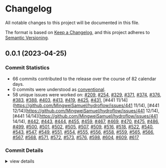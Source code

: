 # Changelog

All notable changes to this project will be documented in this file.

The format is based on [Keep a Changelog](https://keepachangelog.com/en/1.0.0/),
and this project adheres to [Semantic Versioning](https://semver.org/spec/v2.0.0.html).

## 0.0.1 (2023-04-25)

### Commit Statistics

<csr-read-only-do-not-edit/>

 - 66 commits contributed to the release over the course of 82 calendar days.
 - 0 commits were understood as [conventional](https://www.conventionalcommits.org).
 - 58 unique issues were worked on: [#209](https://github.com/MingweiSamuel/hydroflow/issues/209), [#254](https://github.com/MingweiSamuel/hydroflow/issues/254), [#329](https://github.com/MingweiSamuel/hydroflow/issues/329), [#371](https://github.com/MingweiSamuel/hydroflow/issues/371), [#374](https://github.com/MingweiSamuel/hydroflow/issues/374), [#376](https://github.com/MingweiSamuel/hydroflow/issues/376), [#383](https://github.com/MingweiSamuel/hydroflow/issues/383), [#388](https://github.com/MingweiSamuel/hydroflow/issues/388), [#403](https://github.com/MingweiSamuel/hydroflow/issues/403), [#413](https://github.com/MingweiSamuel/hydroflow/issues/413), [#419](https://github.com/MingweiSamuel/hydroflow/issues/419), [#425](https://github.com/MingweiSamuel/hydroflow/issues/425), [#431](https://github.com/MingweiSamuel/hydroflow/issues/431), [#441 11/14](https://github.com/MingweiSamuel/hydroflow/issues/441 11/14), [#441 12/14](https://github.com/MingweiSamuel/hydroflow/issues/441 12/14), [#441 14/14](https://github.com/MingweiSamuel/hydroflow/issues/441 14/14), [#442](https://github.com/MingweiSamuel/hydroflow/issues/442), [#443](https://github.com/MingweiSamuel/hydroflow/issues/443), [#444](https://github.com/MingweiSamuel/hydroflow/issues/444), [#455](https://github.com/MingweiSamuel/hydroflow/issues/455), [#459](https://github.com/MingweiSamuel/hydroflow/issues/459), [#467](https://github.com/MingweiSamuel/hydroflow/issues/467), [#469](https://github.com/MingweiSamuel/hydroflow/issues/469), [#470](https://github.com/MingweiSamuel/hydroflow/issues/470), [#475](https://github.com/MingweiSamuel/hydroflow/issues/475), [#486](https://github.com/MingweiSamuel/hydroflow/issues/486), [#499](https://github.com/MingweiSamuel/hydroflow/issues/499), [#500](https://github.com/MingweiSamuel/hydroflow/issues/500), [#501](https://github.com/MingweiSamuel/hydroflow/issues/501), [#502](https://github.com/MingweiSamuel/hydroflow/issues/502), [#505](https://github.com/MingweiSamuel/hydroflow/issues/505), [#507](https://github.com/MingweiSamuel/hydroflow/issues/507), [#509](https://github.com/MingweiSamuel/hydroflow/issues/509), [#516](https://github.com/MingweiSamuel/hydroflow/issues/516), [#518](https://github.com/MingweiSamuel/hydroflow/issues/518), [#522](https://github.com/MingweiSamuel/hydroflow/issues/522), [#540](https://github.com/MingweiSamuel/hydroflow/issues/540), [#543](https://github.com/MingweiSamuel/hydroflow/issues/543), [#547](https://github.com/MingweiSamuel/hydroflow/issues/547), [#549](https://github.com/MingweiSamuel/hydroflow/issues/549), [#551](https://github.com/MingweiSamuel/hydroflow/issues/551), [#554](https://github.com/MingweiSamuel/hydroflow/issues/554), [#555](https://github.com/MingweiSamuel/hydroflow/issues/555), [#556](https://github.com/MingweiSamuel/hydroflow/issues/556), [#558](https://github.com/MingweiSamuel/hydroflow/issues/558), [#559](https://github.com/MingweiSamuel/hydroflow/issues/559), [#565](https://github.com/MingweiSamuel/hydroflow/issues/565), [#566](https://github.com/MingweiSamuel/hydroflow/issues/566), [#567](https://github.com/MingweiSamuel/hydroflow/issues/567), [#568](https://github.com/MingweiSamuel/hydroflow/issues/568), [#571](https://github.com/MingweiSamuel/hydroflow/issues/571), [#572](https://github.com/MingweiSamuel/hydroflow/issues/572), [#573](https://github.com/MingweiSamuel/hydroflow/issues/573), [#576](https://github.com/MingweiSamuel/hydroflow/issues/576), [#598](https://github.com/MingweiSamuel/hydroflow/issues/598), [#604](https://github.com/MingweiSamuel/hydroflow/issues/604), [#609](https://github.com/MingweiSamuel/hydroflow/issues/609), [#617](https://github.com/MingweiSamuel/hydroflow/issues/617)

### Commit Details

<csr-read-only-do-not-edit/>

<details><summary>view details</summary>

 * **[#209](https://github.com/MingweiSamuel/hydroflow/issues/209)**
    - Add filtering expressions to Dedalus rules. #178 ([`7462cc3`](https://github.com/MingweiSamuel/hydroflow/commit/7462cc35e4953e7740a512285dc70ad8628eff6c))
 * **[#254](https://github.com/MingweiSamuel/hydroflow/issues/254)**
    - Dedalus support for count, sum, choose, and comments. ([`e28c8d6`](https://github.com/MingweiSamuel/hydroflow/commit/e28c8d694ced16212ece5bef0fe485853b210096))
 * **[#329](https://github.com/MingweiSamuel/hydroflow/issues/329)**
    - Get hydroflow to compile to WASM ([`24354d2`](https://github.com/MingweiSamuel/hydroflow/commit/24354d2e11c69e38e4e021aa4acf1525b376b2b1))
 * **[#371](https://github.com/MingweiSamuel/hydroflow/issues/371)**
    - Get Datalog compiler to build on WASM ([`bef2435`](https://github.com/MingweiSamuel/hydroflow/commit/bef24356a9696b494f89e014aec49063892b5b5e))
 * **[#374](https://github.com/MingweiSamuel/hydroflow/issues/374)**
    - Support Dedalus rules that send results to the next tick ([`5f58f31`](https://github.com/MingweiSamuel/hydroflow/commit/5f58f3168dbfe9d59e6b543407b6c0defd3a0b44))
 * **[#376](https://github.com/MingweiSamuel/hydroflow/issues/376)**
    - Joins in Dedalus should only have the 'tick lifetime ([`962d903`](https://github.com/MingweiSamuel/hydroflow/commit/962d9038490f32b1dccdd09066720c2d6ef86841))
 * **[#383](https://github.com/MingweiSamuel/hydroflow/issues/383)**
    - Allow alias name assignment without any arrow in surface syntax, closes #266 ([`9d17b4d`](https://github.com/MingweiSamuel/hydroflow/commit/9d17b4d5da37efcde633a87cf489541cb5371555))
 * **[#388](https://github.com/MingweiSamuel/hydroflow/issues/388)**
    - Add support for negated relations to Dedalus ([`dc870e8`](https://github.com/MingweiSamuel/hydroflow/commit/dc870e8c2775c352444d47ca063ff561fffda078))
 * **[#403](https://github.com/MingweiSamuel/hydroflow/issues/403)**
    - Implement simple aggregations for Dedalus ([`f80754e`](https://github.com/MingweiSamuel/hydroflow/commit/f80754e476d979e271ffa30cda1de7fc24c5ccde))
 * **[#413](https://github.com/MingweiSamuel/hydroflow/issues/413)**
    - Implement async rules in Dedalus by deferring to external sender ([`3d46bde`](https://github.com/MingweiSamuel/hydroflow/commit/3d46bde98d49f07cdff3ea81a7f4d23ffd41cc2e))
 * **[#419](https://github.com/MingweiSamuel/hydroflow/issues/419)**
    - Encapsulate `FlatGraph`, separate `FlatGraphBuilder` ([`fceaea5`](https://github.com/MingweiSamuel/hydroflow/commit/fceaea5659ac76c2275c1487582a17b646858602))
 * **[#425](https://github.com/MingweiSamuel/hydroflow/issues/425)**
    - Fix `FlatGraph::write_surface_syntax` ([`6f0c29a`](https://github.com/MingweiSamuel/hydroflow/commit/6f0c29abf38f4ed892308cc18d2edcd1b44596a6))
 * **[#431](https://github.com/MingweiSamuel/hydroflow/issues/431)**
    - Make `unique()` streaming and dedup Dedalus facts ([`68f9bde`](https://github.com/MingweiSamuel/hydroflow/commit/68f9bde464122c41fab3a75897137d46be3bee38))
 * **[#441 11/14](https://github.com/MingweiSamuel/hydroflow/issues/441 11/14)**
    - Remove `FlatGraph`, unify under `PartitionedGraph` ([`b640b53`](https://github.com/MingweiSamuel/hydroflow/commit/b640b532e34b29f44c768d523fbf780dba9785ff))
 * **[#441 12/14](https://github.com/MingweiSamuel/hydroflow/issues/441 12/14)**
    - Rename `PartitionedGraph` -> `HydroflowGraph` ([`f95b325`](https://github.com/MingweiSamuel/hydroflow/commit/f95b325dafcd5574050563f62a94d89a2fa811c8))
 * **[#441 14/14](https://github.com/MingweiSamuel/hydroflow/issues/441 14/14)**
    - Cleanup graph docs, organize method names ([`09d3b57`](https://github.com/MingweiSamuel/hydroflow/commit/09d3b57eb03f3920bd10f5c10277d3ef4f9cb0ec))
 * **[#442](https://github.com/MingweiSamuel/hydroflow/issues/442)**
    - Fixup! Require users to specify Hydroflow pipelines at the edges of a Dedalus program ([`83c888f`](https://github.com/MingweiSamuel/hydroflow/commit/83c888f20c59b47c4cb6fbc7bb8cd82ecb0f5c7c))
    - Require users to specify Hydroflow pipelines at the edges of a Dedalus program ([`b107c47`](https://github.com/MingweiSamuel/hydroflow/commit/b107c476a5a817516a5a756e4c6ca6084a78e251))
 * **[#443](https://github.com/MingweiSamuel/hydroflow/issues/443)**
    - Add `.async` Dedalus directive to specify pipeline for inter-Dedalus messaging ([`748242c`](https://github.com/MingweiSamuel/hydroflow/commit/748242c950edde42944c8b6ab9ebca3409406150))
 * **[#444](https://github.com/MingweiSamuel/hydroflow/issues/444)**
    - Add snapshot testing of graph visualizations (mermaid and dot) ([`58a2438`](https://github.com/MingweiSamuel/hydroflow/commit/58a24387c001cbda78ad87c7c2d0c2e2502b3099))
 * **[#455](https://github.com/MingweiSamuel/hydroflow/issues/455)**
    - Add `source_stream(...)` type guard ([`f09227b`](https://github.com/MingweiSamuel/hydroflow/commit/f09227b1890f3548122ec1c35e91fd7f573c8eda))
 * **[#459](https://github.com/MingweiSamuel/hydroflow/issues/459)**
    - Fix coloring (pull vs push) error in serdegraph, recompute colors rather than serializing ([`86d5623`](https://github.com/MingweiSamuel/hydroflow/commit/86d562316a99b0095d32e9a8e5218432396febbb))
 * **[#467](https://github.com/MingweiSamuel/hydroflow/issues/467)**
    - Parse error and return vector of diagnostics ([`1841f2c`](https://github.com/MingweiSamuel/hydroflow/commit/1841f2c462a132272b1f0ffac51669fc1df2f593))
 * **[#469](https://github.com/MingweiSamuel/hydroflow/issues/469)**
    - Automatically clone intermediate values when used multiple times in Dedalus ([`26a1e55`](https://github.com/MingweiSamuel/hydroflow/commit/26a1e557ac175406d5ccd73aabd3c10a00712f96))
 * **[#470](https://github.com/MingweiSamuel/hydroflow/issues/470)**
    - Dedalus support for count, sum, choose, and comments. ([`e28c8d6`](https://github.com/MingweiSamuel/hydroflow/commit/e28c8d694ced16212ece5bef0fe485853b210096))
 * **[#475](https://github.com/MingweiSamuel/hydroflow/issues/475)**
    - Use prettyplease to prettify hydroflow graph output ([`323279a`](https://github.com/MingweiSamuel/hydroflow/commit/323279ad2597b75119b5cb7979702c41fd7e6477))
 * **[#486](https://github.com/MingweiSamuel/hydroflow/issues/486)**
    - Dedalus voting, 2pc implementation ([`c078ced`](https://github.com/MingweiSamuel/hydroflow/commit/c078ced09dc79002a229ae1033459e5a729d0553))
 * **[#499](https://github.com/MingweiSamuel/hydroflow/issues/499)**
    - Dontdrophandoffs ([`b603581`](https://github.com/MingweiSamuel/hydroflow/commit/b603581b83423e161ccac53607022d6e4857fa71))
 * **[#500](https://github.com/MingweiSamuel/hydroflow/issues/500)**
    - Add support for arithmetic expressions on LHS of Dedalus rules ([`82db672`](https://github.com/MingweiSamuel/hydroflow/commit/82db6726ebb3c35cc2e67f313f758cef0e980c53))
 * **[#501](https://github.com/MingweiSamuel/hydroflow/issues/501)**
    - Fixup! Preserve serialize diagnostics for hydroflow graph, stop emitting expected warnings in tests ([`8ebd5f5`](https://github.com/MingweiSamuel/hydroflow/commit/8ebd5f5c7923879f72bbbe81cdc2148f2057d75a))
    - Preserve serialize diagnostics for hydroflow graph, stop emitting expected warnings in tests ([`0c810e5`](https://github.com/MingweiSamuel/hydroflow/commit/0c810e5fdd3445923c0c7afbe651f2b4a72c115e))
 * **[#502](https://github.com/MingweiSamuel/hydroflow/issues/502)**
    - Implement `less_than` magic relation in Dedalus ([`197070d`](https://github.com/MingweiSamuel/hydroflow/commit/197070d2badcd854a9603c642f347fda466d2211))
 * **[#505](https://github.com/MingweiSamuel/hydroflow/issues/505)**
    - Let Rust infer the integer type of Dedalus literals and fix aggregation lifetimes ([`2146c05`](https://github.com/MingweiSamuel/hydroflow/commit/2146c0597ebd4b7adb40170be8c0200ae3f93e99))
 * **[#507](https://github.com/MingweiSamuel/hydroflow/issues/507)**
    - Deduplicate facts that are being sent over the network ([`cc328e6`](https://github.com/MingweiSamuel/hydroflow/commit/cc328e6df7046d61c30cb162efb64647ff4ce961))
 * **[#509](https://github.com/MingweiSamuel/hydroflow/issues/509)**
    - Even faster groupby ([`af304aa`](https://github.com/MingweiSamuel/hydroflow/commit/af304aa7ed35e6d5d7ed0936e3827de2b40e1ddb))
 * **[#516](https://github.com/MingweiSamuel/hydroflow/issues/516)**
    - Update Rust Sitter to fix Dedalus parser on WASM ([`5a4f408`](https://github.com/MingweiSamuel/hydroflow/commit/5a4f4084a357d329b3bf228f1e4113898917d90c))
 * **[#518](https://github.com/MingweiSamuel/hydroflow/issues/518)**
    - Attach spans to generated Hydroflow code in Dedalus ([`f00d865`](https://github.com/MingweiSamuel/hydroflow/commit/f00d8655aa4404ddcc812e0decf8c1e48e62b0fd))
 * **[#522](https://github.com/MingweiSamuel/hydroflow/issues/522)**
    - Don't copy all elements of row being filtered in Dedalus ([`4fa677d`](https://github.com/MingweiSamuel/hydroflow/commit/4fa677d0316d441eedad7660a7f8490dbbecfa61))
 * **[#540](https://github.com/MingweiSamuel/hydroflow/issues/540)**
    - Support arithmetic expressions and literals in Datalog predicates ([`fc2eac3`](https://github.com/MingweiSamuel/hydroflow/commit/fc2eac3478c1f32c8fb22b2eec63316b84203fba))
 * **[#543](https://github.com/MingweiSamuel/hydroflow/issues/543)**
    - Add `.persist` annotation to opt into more efficient Dedalus persistence ([`95c7190`](https://github.com/MingweiSamuel/hydroflow/commit/95c7190b851cd82a88e7c7f062e617774238be1e))
 * **[#547](https://github.com/MingweiSamuel/hydroflow/issues/547)**
    - Add transform to remove extra `merge()`s and `tee()`s ([`838ac2a`](https://github.com/MingweiSamuel/hydroflow/commit/838ac2a4d9a2e3ea1a4cdb5f8702c8d2b1eb3e5e))
 * **[#549](https://github.com/MingweiSamuel/hydroflow/issues/549)**
    - Support `_` as a wildcard variable in Dedalus rules that is not joined on ([`633cc4f`](https://github.com/MingweiSamuel/hydroflow/commit/633cc4f8f9d7818b5c5d64d1d7d80a7d1a51d7bf))
 * **[#551](https://github.com/MingweiSamuel/hydroflow/issues/551)**
    - Add remainder operator to Dedalus expressions ([`f24b746`](https://github.com/MingweiSamuel/hydroflow/commit/f24b7469bdeaa023197eba42fc3e6e1e3343bd49))
 * **[#554](https://github.com/MingweiSamuel/hydroflow/issues/554)**
    - Use grammar to be more careful about Dedalus wildcard variables ([`0aa26b4`](https://github.com/MingweiSamuel/hydroflow/commit/0aa26b4ea233b21dcc17ed8cca33e489483aaf08))
 * **[#555](https://github.com/MingweiSamuel/hydroflow/issues/555)**
    - Antijoin uses FxHash instead of SipHash ([`55fa0a2`](https://github.com/MingweiSamuel/hydroflow/commit/55fa0a2a733a482400e01edd495ef429a54ac555))
 * **[#556](https://github.com/MingweiSamuel/hydroflow/issues/556)**
    - Unique uses FxHash instead of SipHash ([`4323d47`](https://github.com/MingweiSamuel/hydroflow/commit/4323d47efc495940cc4bf41f647e4e187bf1305b))
 * **[#558](https://github.com/MingweiSamuel/hydroflow/issues/558)**
    - Be more careful about the semantics of `count` and wildcard columns ([`ad4a665`](https://github.com/MingweiSamuel/hydroflow/commit/ad4a66536ef6f1ea29535fa7162a4bbf129db999))
 * **[#559](https://github.com/MingweiSamuel/hydroflow/issues/559)**
    - Add optional multiset join operator ([`c70644d`](https://github.com/MingweiSamuel/hydroflow/commit/c70644ddb784449b55a84278cb1bf8cc38557d82))
 * **[#565](https://github.com/MingweiSamuel/hydroflow/issues/565)**
    - Use multiset joins in Dedalus because we handle uniqueness separately ([`e3900ed`](https://github.com/MingweiSamuel/hydroflow/commit/e3900edf125af8049762b4079db472b5d240e2b2))
 * **[#566](https://github.com/MingweiSamuel/hydroflow/issues/566)**
    - Only filter out duplicate elements in one place for persisted relations ([`a37a511`](https://github.com/MingweiSamuel/hydroflow/commit/a37a511c37fd362044b563268e95fdf152700acf))
 * **[#567](https://github.com/MingweiSamuel/hydroflow/issues/567)**
    - Make aggregations of persisted relations incremental ([`6670256`](https://github.com/MingweiSamuel/hydroflow/commit/6670256a30ac656adf46ced3ea385558357122e9))
 * **[#568](https://github.com/MingweiSamuel/hydroflow/issues/568)**
    - Don't reify persists if the target relation is already a persisted one ([`61abfc1`](https://github.com/MingweiSamuel/hydroflow/commit/61abfc18b5e52fc5a8ab63cbb920f670c52b7c0c))
 * **[#571](https://github.com/MingweiSamuel/hydroflow/issues/571)**
    - Add multiplication operator and test behavior of aggregations with grouping expressions ([`b3e790c`](https://github.com/MingweiSamuel/hydroflow/commit/b3e790c5d6cb5e0d420f13fe9ead7e6c43e527d4))
 * **[#572](https://github.com/MingweiSamuel/hydroflow/issues/572)**
    - Allow the result of `count(column)` to be any inferred integer type rather than `usize` ([`89fac77`](https://github.com/MingweiSamuel/hydroflow/commit/89fac77e13c9a610401d0a24e6ac862d10a88fe7))
 * **[#573](https://github.com/MingweiSamuel/hydroflow/issues/573)**
    - Make profiles easier to interpret ([`d0e5df1`](https://github.com/MingweiSamuel/hydroflow/commit/d0e5df13d5bc3dd4a986e70f2125978bd2878b96))
 * **[#576](https://github.com/MingweiSamuel/hydroflow/issues/576)**
    - Add classic counter CRDT benchmark to compare against ([`2f3bf04`](https://github.com/MingweiSamuel/hydroflow/commit/2f3bf04ab33768b04d44f3f58907f958d4cd8dc8))
 * **[#598](https://github.com/MingweiSamuel/hydroflow/issues/598)**
    - Add `index()` operator for getting the index of the current group ([`6f959b6`](https://github.com/MingweiSamuel/hydroflow/commit/6f959b64f0cf494c23f9ec8bc107a23e006aeacf))
 * **[#604](https://github.com/MingweiSamuel/hydroflow/issues/604)**
    - Don't drop groupby hash table for 'tick lifetimes ([`cc1b762`](https://github.com/MingweiSamuel/hydroflow/commit/cc1b762364dd66e496cdc766f8694bea256dd0d1))
 * **[#609](https://github.com/MingweiSamuel/hydroflow/issues/609)**
    - Update syn to 2.0 ([`2e7d802`](https://github.com/MingweiSamuel/hydroflow/commit/2e7d8024f35893ef0abcb6851e370b00615f9562))
 * **[#617](https://github.com/MingweiSamuel/hydroflow/issues/617)**
    - Update `Cargo.toml`s for publishing ([`a78ff9a`](https://github.com/MingweiSamuel/hydroflow/commit/a78ff9aace6771787c2b72aad83be6ad8d49a828))
 * **Uncategorized**
    - Setup release workflow ([`32ef36f`](https://github.com/MingweiSamuel/hydroflow/commit/32ef36f0f4c7baecf1a31d845fee6359366ade47))
    - Use clear rather than default for join state #562 ([`c4f3f97`](https://github.com/MingweiSamuel/hydroflow/commit/c4f3f97bab8a1cb5d3453290f567798b4bc4b60d))
    - Update rust-sitter for spanned leafs ([`debc6a0`](https://github.com/MingweiSamuel/hydroflow/commit/debc6a0ff0c52f0bcb378f9a5790bae7092091fd))
    - Improve datalog diagnostic robustness ([`0b3e085`](https://github.com/MingweiSamuel/hydroflow/commit/0b3e08521131989dfaee821c060a931771936f80))
    - Serialize `HydroflowGraph` instead of `SerdeGraph` ([`ae205c6`](https://github.com/MingweiSamuel/hydroflow/commit/ae205c69538fab9eeedd8fa460b8eef295d26bc2))
    - Refactor `FlatGraph` assembly into separate `FlatGraphBuilder` ([`9dd3bd9`](https://github.com/MingweiSamuel/hydroflow/commit/9dd3bd91586966484abaf01c4330d831804b1983))
    - Implement forward name references in surface syntax, closes #158 ([`8cc479e`](https://github.com/MingweiSamuel/hydroflow/commit/8cc479ea99fd2a58751fc24f8b46d60e8594d24a))
</details>

